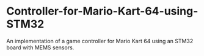 # Controller-for-Mario-Kart-64-using-STM32
An implementation of a game controller for Mario Kart 64 using an STM32 board with MEMS sensors.

